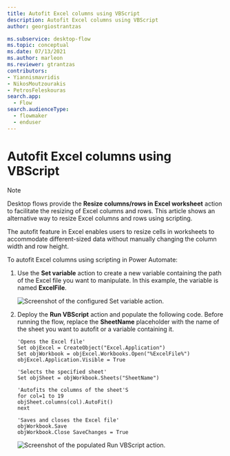 ```yaml
---
title: Autofit Excel columns using VBScript
description: Autofit Excel columns using VBScript
author: georgiostrantzas

ms.subservice: desktop-flow
ms.topic: conceptual
ms.date: 07/13/2021
ms.author: marleon
ms.reviewer: gtrantzas
contributors:
- Yiannismavridis
- NikosMoutzourakis
- PetrosFeleskouras
search.app: 
  - Flow
search.audienceType: 
  - flowmaker
  - enduser
---
```


# Autofit Excel columns using VBScript

> [!NOTE]
> Desktop flows provide the **Resize columns/rows in Excel worksheet** action to facilitate the resizing of Excel columns and rows. This article shows an alternative way to resize Excel columns and rows using scripting.  

The autofit feature in Excel enables users to resize cells in worksheets to accommodate different-sized data without manually changing the column width and row height.

To autofit Excel columns using scripting in Power Automate:

1. Use the **Set variable** action to create a new variable containing the path of the Excel file you want to manipulate. In this example, the variable is named **ExcelFile**.

    ![Screenshot of the configured Set variable action.](media/autofit-excel-columns-vbscript/set-variable-action.png)

1. Deploy the **Run VBScript** action and populate the following code. Before running the flow, replace the **SheetName** placeholder with the name of the sheet you want to autofit or a variable containing it.

    ``` VBScript
    'Opens the Excel file'
    Set objExcel = CreateObject("Excel.Application")
    Set objWorkbook = objExcel.Workbooks.Open("%ExcelFile%")
    objExcel.Application.Visible = True

    'Selects the specified sheet'
    Set objSheet = objWorkbook.Sheets("SheetName")

    'Autofits the columns of the sheet'S
    for col=1 to 19
    objSheet.columns(col).AutoFit()
    next

    'Saves and closes the Excel file'
    objWorkbook.Save
    objWorkbook.Close SaveChanges = True
    ```

    ![Screenshot of the populated Run VBScript action.](media/autofit-excel-columns-vbscript/run-vbscript-action.png)

